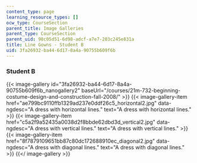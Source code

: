 ```yaml
---
content_type: page
learning_resource_types: []
ocw_type: CourseSection
parent_title: Image Galleries
parent_type: CourseSection
parent_uid: 98c05d51-6d98-adcf-a7e7-203c245e831a
title: Line Gowns - Student B
uid: 3fa26932-ba44-6d17-8a4a-90755b609f6b
---
```


### Student B
{{< image-gallery id="3fa26932-ba44-6d17-8a4a-90755b609f6b_nanogallery2" baseUrl="/courses/21m-732-beginning-costume-design-and-construction-fall-2008/" >}}
{{< image-gallery-item href="ae799bc9110ffb1329ad237e0ddf26c5_horizontal2.jpg" data-ngdesc="A dress with horizontal lines." text="A dress with horizontal lines." >}}
{{< image-gallery-item href="c5a2f9a52435a0038d2f8bbde62dbd3d_vertical2.jpg" data-ngdesc="A dress with vertical lines." text="A dress with vertical lines." >}}
{{< image-gallery-item href="8f7879109651bb87c80dc172688910ec_diagonal2.jpg" data-ngdesc="A dress with diagonal lines." text="A dress with diagonal lines." >}}
{{</ image-gallery >}}